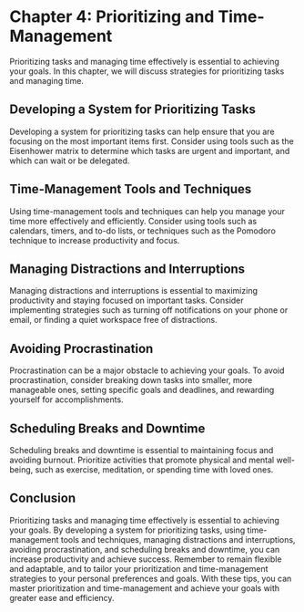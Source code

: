 Chapter 4: Prioritizing and Time-Management
===========================================

Prioritizing tasks and managing time effectively is essential to achieving your goals. In this chapter, we will discuss strategies for prioritizing tasks and managing time.

Developing a System for Prioritizing Tasks
------------------------------------------

Developing a system for prioritizing tasks can help ensure that you are focusing on the most important items first. Consider using tools such as the Eisenhower matrix to determine which tasks are urgent and important, and which can wait or be delegated.

Time-Management Tools and Techniques
------------------------------------

Using time-management tools and techniques can help you manage your time more effectively and efficiently. Consider using tools such as calendars, timers, and to-do lists, or techniques such as the Pomodoro technique to increase productivity and focus.

Managing Distractions and Interruptions
---------------------------------------

Managing distractions and interruptions is essential to maximizing productivity and staying focused on important tasks. Consider implementing strategies such as turning off notifications on your phone or email, or finding a quiet workspace free of distractions.

Avoiding Procrastination
------------------------

Procrastination can be a major obstacle to achieving your goals. To avoid procrastination, consider breaking down tasks into smaller, more manageable ones, setting specific goals and deadlines, and rewarding yourself for accomplishments.

Scheduling Breaks and Downtime
------------------------------

Scheduling breaks and downtime is essential to maintaining focus and avoiding burnout. Prioritize activities that promote physical and mental well-being, such as exercise, meditation, or spending time with loved ones.

Conclusion
----------

Prioritizing tasks and managing time effectively is essential to achieving your goals. By developing a system for prioritizing tasks, using time-management tools and techniques, managing distractions and interruptions, avoiding procrastination, and scheduling breaks and downtime, you can increase productivity and achieve success. Remember to remain flexible and adaptable, and to tailor your prioritization and time-management strategies to your personal preferences and goals. With these tips, you can master prioritization and time-management and achieve your goals with greater ease and efficiency.
